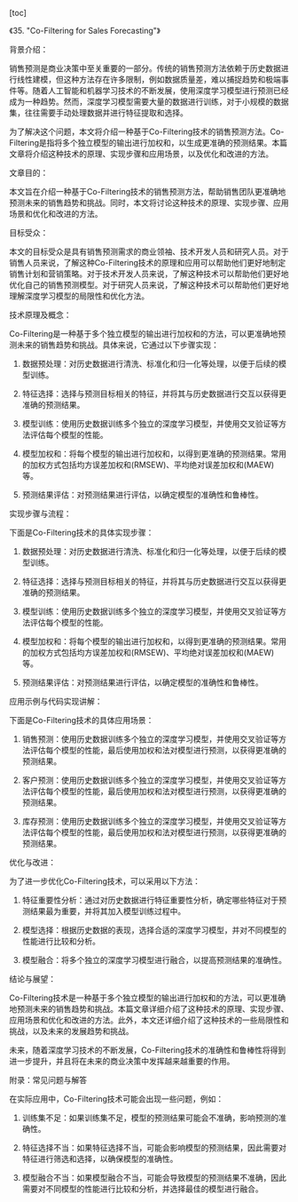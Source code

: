 
[toc]                    
                
                
《35. "Co-Filtering for Sales Forecasting"》

背景介绍：

销售预测是商业决策中至关重要的一部分。传统的销售预测方法依赖于历史数据进行线性建模，但这种方法存在许多限制，例如数据质量差，难以捕捉趋势和极端事件等。随着人工智能和机器学习技术的不断发展，使用深度学习模型进行预测已经成为一种趋势。然而，深度学习模型需要大量的数据进行训练，对于小规模的数据集，往往需要手动处理数据并进行特征提取和选择。

为了解决这个问题，本文将介绍一种基于Co-Filtering技术的销售预测方法。Co-Filtering是指将多个独立模型的输出进行加权和，以生成更准确的预测结果。本篇文章将介绍这种技术的原理、实现步骤和应用场景，以及优化和改进的方法。

文章目的：

本文旨在介绍一种基于Co-Filtering技术的销售预测方法，帮助销售团队更准确地预测未来的销售趋势和挑战。同时，本文将讨论这种技术的原理、实现步骤、应用场景和优化和改进的方法。

目标受众：

本文的目标受众是具有销售预测需求的商业领袖、技术开发人员和研究人员。对于销售人员来说，了解这种Co-Filtering技术的原理和应用可以帮助他们更好地制定销售计划和营销策略。对于技术开发人员来说，了解这种技术可以帮助他们更好地优化自己的销售预测模型。对于研究人员来说，了解这种技术可以帮助他们更好地理解深度学习模型的局限性和优化方法。

技术原理及概念：

Co-Filtering是一种基于多个独立模型的输出进行加权和的方法，可以更准确地预测未来的销售趋势和挑战。具体来说，它通过以下步骤实现：

1. 数据预处理：对历史数据进行清洗、标准化和归一化等处理，以便于后续的模型训练。

2. 特征选择：选择与预测目标相关的特征，并将其与历史数据进行交互以获得更准确的预测结果。

3. 模型训练：使用历史数据训练多个独立的深度学习模型，并使用交叉验证等方法评估每个模型的性能。

4. 模型加权和：将每个模型的输出进行加权和，以得到更准确的预测结果。常用的加权方式包括均方误差加权和(RMSEW)、平均绝对误差加权和(MAEW)等。

5. 预测结果评估：对预测结果进行评估，以确定模型的准确性和鲁棒性。

实现步骤与流程：

下面是Co-Filtering技术的具体实现步骤：

1. 数据预处理：对历史数据进行清洗、标准化和归一化等处理，以便于后续的模型训练。

2. 特征选择：选择与预测目标相关的特征，并将其与历史数据进行交互以获得更准确的预测结果。

3. 模型训练：使用历史数据训练多个独立的深度学习模型，并使用交叉验证等方法评估每个模型的性能。

4. 模型加权和：将每个模型的输出进行加权和，以得到更准确的预测结果。常用的加权方式包括均方误差加权和(RMSEW)、平均绝对误差加权和(MAEW)等。

5. 预测结果评估：对预测结果进行评估，以确定模型的准确性和鲁棒性。

应用示例与代码实现讲解：

下面是Co-Filtering技术的具体应用场景：

1. 销售预测：使用历史数据训练多个独立的深度学习模型，并使用交叉验证等方法评估每个模型的性能，最后使用加权和法对模型进行预测，以获得更准确的预测结果。

2. 客户预测：使用历史数据训练多个独立的深度学习模型，并使用交叉验证等方法评估每个模型的性能，最后使用加权和法对模型进行预测，以获得更准确的预测结果。

3. 库存预测：使用历史数据训练多个独立的深度学习模型，并使用交叉验证等方法评估每个模型的性能，最后使用加权和法对模型进行预测，以获得更准确的预测结果。

优化与改进：

为了进一步优化Co-Filtering技术，可以采用以下方法：

1. 特征重要性分析：通过对历史数据进行特征重要性分析，确定哪些特征对于预测结果最为重要，并将其加入模型训练过程中。

2. 模型选择：根据历史数据的表现，选择合适的深度学习模型，并对不同模型的性能进行比较和分析。

3. 模型融合：将多个独立的深度学习模型进行融合，以提高预测结果的准确性。

结论与展望：

Co-Filtering技术是一种基于多个独立模型的输出进行加权和的方法，可以更准确地预测未来的销售趋势和挑战。本篇文章详细介绍了这种技术的原理、实现步骤、应用场景和优化和改进的方法。此外，本文还详细介绍了这种技术的一些局限性和挑战，以及未来的发展趋势和挑战。

未来，随着深度学习技术的不断发展，Co-Filtering技术的准确性和鲁棒性将得到进一步提升，并且将在未来的商业决策中发挥越来越重要的作用。

附录：常见问题与解答

在实际应用中，Co-Filtering技术可能会出现一些问题，例如：

1. 训练集不足：如果训练集不足，模型的预测结果可能会不准确，影响预测的准确性。

2. 特征选择不当：如果特征选择不当，可能会影响模型的预测结果，因此需要对特征进行筛选和选择，以确保模型的准确性。

3. 模型融合不当：如果模型融合不当，可能会导致模型的预测结果不准确，因此需要对不同模型的性能进行比较和分析，并选择最佳的模型进行融合。

